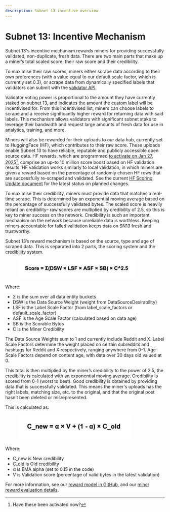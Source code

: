 ```yaml
---
description: Subnet 13 incentive overview
---
```


# Subnet 13: Incentive Mechanism

Subnet 13's incentive mechanism rewards miners for providing successfully validated, non-duplicate, fresh data. There are two main parts that make up a miner’s total scaled score: their raw score and their credibility.&#x20;

To maximise their raw scores, miners either scrape data according to their own preferences (with a value equal to our default scale factor, which is currently set 0.3), or scrape data from dynamically specified labels that validators can submit with the [validator API](https://github.com/macrocosm-os/data-universe/tree/main/vali_utils/api).&#x20;

Validator voting power is proportional to the amount they have currently staked on subnet 13, and indicates the amount the custom label will be incentivised for. From this incentivised list, miners can choose labels to scrape and a receive significantly higher reward for returning data with said labels. This mechanism allows validators with significant subnet stake to leverage their bandwidth and request large amounts of fresh data for use in analytics, training, and more.&#x20;

Miners will also be rewarded for their uploads to our data hub, currently set to HuggingFace (HF), which contributes to their raw score. These uploads enable Subnet 13 to have reliable, reputable and publicly accessible open source data. HF rewards, which are programmed [to activate on Jan 27, 2025](#user-content-fn-1)[^1], comprise an up-to 10 million score boost based on HF validation results. HF validation works similarly to local validation, in which miners are given a reward based on the percentage of randomly chosen HF rows that are successfully re-scraped and validated. See the current [HF Scoring Update document](https://docs.google.com/document/d/1NzQy0DTuDsh2u_TgVhN_Qb2XXShROXKk9yp1c7cius8/edit?tab=t.0) for the latest status on planned changes.&#x20;

To maximise their credibility, miners must provide data that matches a real-time scrape. This is determined by an exponential moving average based on the percentage of successfully validated bytes. The scaled score is heavily reliant on credibility– raw scores are multiplied by credibility of 2.5, so this is key to miner success on the network. Credibility is such an important mechanism on the network because unreliable data is worthless. Keeping miners accountable for failed validation keeps data on SN13 fresh and trustworthy.&#x20;

Subnet 13’s reward mechanism is based on the source, type and age of scraped data. This is separated into 2 parts, the scoring system and the credibility system.

<figure><img src="../../.gitbook/assets/Screenshot 2025-03-05 at 17.29.15.png" alt="" width="375"><figcaption></figcaption></figure>

Where:

* Σ is the sum over all data entity buckets
* DSW is the Data Source Weight (weight from DataSourceDesirability)
* LSF is the Label Scale Factor (from label\_scale\_factors or default\_scale\_factor)
* ASF is the Age Scale Factor (calculated based on data age)
* SB is the Scorable Bytes
* C is the Miner Credibility

The Data Source Weights sum to 1 and currently include Reddit and X. Label Scale Factors determine the weight placed on certain subreddits and hashtags for Reddit and X respectively, ranging anywhere from 0-1. Age Scale Factors depend on content age, with data over 30 days old valued at 0.

This total is then multiplied by the miner’s credibility to the power of 2.5, the credibility is calculated with an exponential moving average. Credibility is scored from 0-1 (worst to best). Good credibility is obtained by providing data that is successfully validated. This means the miner's uploads has the right labels, matching size, etc. to the original, and that the original post hasn’t been deleted or misrepresented.

This is calculated as:

<figure><img src="../../.gitbook/assets/Screenshot 2025-03-05 at 17.29.21.png" alt="" width="360"><figcaption></figcaption></figure>

Where:

* C\_new is New credibility
* C\_old is Old credibility
* α is EMA alpha (set to 0.15 in the code)
* V is Validation score (percentage of valid bytes in the latest validation)

For more information, see our [reward model in GitHub](https://github.com/macrocosm-os/data-universe/tree/main/rewards), and our [miner reward evaluation details](https://github.com/macrocosm-os/data-universe/blob/main/rewards/miner_scorer.py#L131).

[^1]: Have these been activated now?
